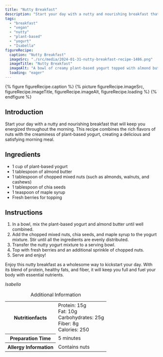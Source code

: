 ```yaml
---
title: "Nutty Breakfast"
description: "Start your day with a nutty and nourishing breakfast that combines the rich flavors of nuts with the creaminess of plant-based yogurt. This vegan recipe is packed with protein, healthy fats, and fiber, making it a satisfying and delicious morning meal."
tags:
  - "breakfast"
  - "vegan"
  - "nutty"
  - "plant-based"
  - "yogurt"
  - "Isabella"
figureRecipe: 
  caption: "Nutty Breakfast"
  imageSrc: "./src/media/2024-01-31-nutty-breakfast-recipe-1486.png"
  imageTitle: "Nutty Breakfast"
  imageAlt: "A bowl of creamy plant-based yogurt topped with almond butter, mixed nuts, chia seeds, maple syrup, and fresh berries. Nutty Breakfast. Protein: 15g, Fat: 10g, Carbs: 25g, Fiber: 8g, Calories: 250. Prep Time: 5 mins."
  loading: "eager"
---
```


{% figure figureRecipe.caption %}
{% picture figureRecipe.imageSrc, figureRecipe.imageTitle, figureRecipe.imageAlt, figureRecipe.loading %}
{% endfigure %}

## Introduction

Start your day with a nutty and nourishing breakfast that will keep you energized throughout the morning. This recipe combines the rich flavors of nuts with the creaminess of plant-based yogurt, creating a delicious and satisfying morning meal.

## Ingredients

- 1 cup of plant-based yogurt
- 1 tablespoon of almond butter
- 1 tablespoon of chopped mixed nuts (such as almonds, walnuts, and cashews)
- 1 tablespoon of chia seeds
- 1 teaspoon of maple syrup
- Fresh berries for topping

## Instructions

1. In a bowl, mix the plant-based yogurt and almond butter until well combined.
2. Add the chopped mixed nuts, chia seeds, and maple syrup to the yogurt mixture. Stir until all the ingredients are evenly distributed.
3. Transfer the nutty yogurt mixture to a serving bowl.
4. Top with fresh berries and an additional sprinkle of chopped nuts.
5. Serve and enjoy!

Enjoy this nutty breakfast as a wholesome way to kickstart your day. With its blend of protein, healthy fats, and fiber, it will keep you full and fuel your body with essential nutrients.

*Isabella*

<table><caption class='sr-only'>Additional Information</caption><tr><th>Nutritionfacts</th><td>Protein: 15g<br />Fat: 10g<br />Carbohydrates: 25g<br />Fiber: 8g<br />Calories: 250&nbsp;</td></tr><tr><th>Preparation Time</th><td>5 minutes&nbsp;</td></tr><tr><th>Allergy Information</th><td>Contains nuts&nbsp;</td></tr></table>


